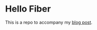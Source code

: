 # Hello Fiber

This is a repo to accompany my [blog post](https://blog.dennisokeeffe.com/blog/2020-07-024-hello-fiber/).
